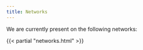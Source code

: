 ```yaml
---
title: Networks
---
```

We are currently present on the following networks:

{{< partial "networks.html" >}}

